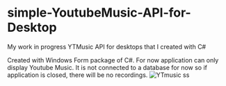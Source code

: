 # simple-YoutubeMusic-API-for-Desktop
My work in progress YTMusic API for desktops that I created with C#

Created with Windows Form package of C#. For now application can only display Youtube Music. It is not connected to a database for now so if application is closed, there will be no recordings.
![YTmusic ss](https://user-images.githubusercontent.com/74188001/111083430-a6453a80-851e-11eb-9096-e81387031003.png)
